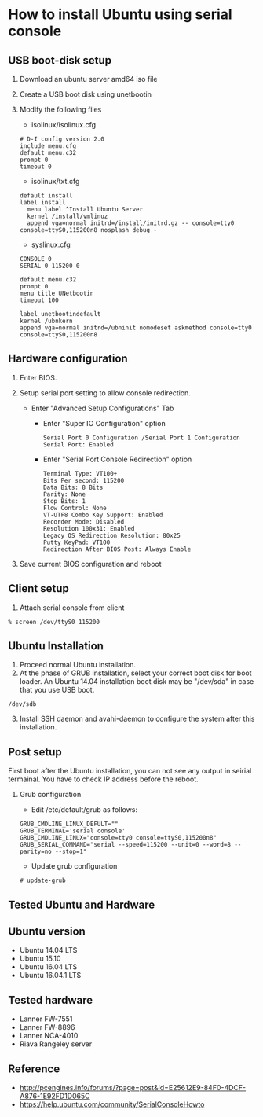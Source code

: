 How to install Ubuntu using serial console
==========================================

USB boot-disk setup
------------------------------------------

1. Download an ubuntu server amd64 iso file
2. Create a USB boot disk using unetbootin
3. Modify the following files

	- isolinux/isolinux.cfg

	```
	# D-I config version 2.0
	include menu.cfg
	default menu.c32
	prompt 0
	timeout 0
	```
	- isolinux/txt.cfg

	```
	default install
	label install
	  menu label ^Install Ubuntu Server
	  kernel /install/vmlinuz
      append vga=normal initrd=/install/initrd.gz -- console=tty0 console=ttyS0,115200n8 nosplash debug -
	```

	- syslinux.cfg

	```
	CONSOLE 0
	SERIAL 0 115200 0

	default menu.c32
	prompt 0
	menu title UNetbootin
	timeout 100

	label unetbootindefault
	kernel /ubnkern
    append vga=normal initrd=/ubninit nomodeset askmethod console=tty0 console=ttyS0,115200n8
	```

Hardware configuration
------------------------------------------
1. Enter BIOS.
2. Setup serial port setting to allow console redirection.

	- Enter "Advanced Setup Configurations" Tab

	    - Enter "Super IO Configuration" option

			```
			Serial Port 0 Configuration /Serial Port 1 Configuration
			Serial Port: Enabled
			```

		- Enter "Serial Port Console Redirection" option

			```
			Terminal Type: VT100+
			Bits Per second: 115200
			Data Bits: 8 Bits
			Parity: None
			Stop Bits: 1
			Flow Control: None
			VT-UTF8 Combo Key Support: Enabled
			Recorder Mode: Disabled
			Resolution 100x31: Enabled
			Legacy OS Redirection Resolution: 80x25
			Putty KeyPad: VT100
			Redirection After BIOS Post: Always Enable
			```

3. Save current BIOS configuration and reboot

Client setup
------------------------------------------
1. Attach serial console from client

```
% screen /dev/ttyS0 115200
```

Ubuntu Installation
------------------------------------------
1. Proceed normal Ubuntu installation.
2. At the phase of GRUB installation, select your correct boot disk for boot loader.
An Ubuntu 14.04 installation boot disk may be "/dev/sda" in case that you use USB boot.

```
/dev/sdb
```

3. Install SSH daemon and avahi-daemon to configure the system after this installation.

Post setup
------------------------------------------
First boot after the Ubuntu installation, you can not see any output in seirial termainal.
You have to check IP address before the reboot.

1. Grub configuration

	- Edit /etc/default/grub as follows:

	```
	GRUB_CMDLINE_LINUX_DEFULT=""
	GRUB_TERMINAL='serial console'
	GRUB_CMDLINE_LINUX="console=tty0 console=ttyS0,115200n8"
	GRUB_SERIAL_COMMAND="serial --speed=115200 --unit=0 --word=8 --parity=no --stop=1"
	```

	- Update grub configuration

	```
	# update-grub
	```

Tested Ubuntu and Hardware
------------------------------------------
## Ubuntu version
- Ubuntu 14.04 LTS
- Ubuntu 15.10
- Ubuntu 16.04 LTS
- Ubuntu 16.04.1 LTS

## Tested hardware
- Lanner FW-7551
- Lanner FW-8896
- Lanner NCA-4010
- Riava Rangeley server


Reference
------------------------------------------
- http://pcengines.info/forums/?page=post&id=E25612E9-84F0-4DCF-A876-1E92FD1D065C
- https://help.ubuntu.com/community/SerialConsoleHowto
